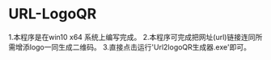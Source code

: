 # URL-LogoQR
1.本程序是在win10 x64 系统上编写完成。  2.本程序可完成把网址(url)链接连同所需增添logo一同生成二维码。  3.直接点击运行'Url2logoQR生成器.exe'即可。
